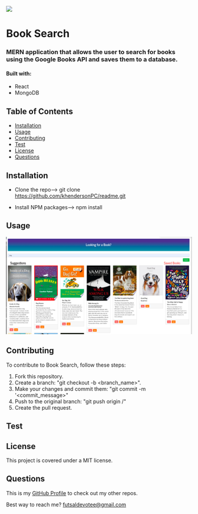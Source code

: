 
  ![](https://img.shields.io/badge/license-MIT-green)

  # Book Search


### MERN application that allows the user to search for books using the Google Books API and saves them to a database.

#### Built with: 
  * React
  * MongoDB

## Table of Contents
  * [Installation](#installation)
  * [Usage](#usage)
  * [Contributing](#contributing)
  * [Test](#test)
  * [License](#license)
  * [Questions](#questions)

## Installation
* Clone the repo--> git clone https://github.com/khendersonPC/readme.git

* Install NPM packages--> npm install

## Usage
![alt text](books.png)



## Contributing
To contribute to Book Search, follow these steps:
1. Fork this repository.
2. Create a branch: "git checkout -b <branch_name>".
3. Make your changes and commit them: "git commit -m '<commit_message>"
4. Push to the original branch: "git push origin <Book Search>/<location>"
5. Create the pull request.


## Test


## License
This project is covered under a MIT license. 

## Questions
This is my [GitHub Profile](https://github.com/khendersonPC/) to check out my other repos.

Best way to reach me?
futsaldevotee@gmail.com
  
